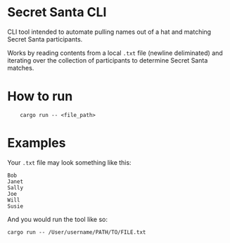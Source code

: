 # Secret Santa CLI
CLI tool intended to automate pulling names out of a hat and matching Secret Santa participants.

Works by reading contents from a local `.txt` file (newline deliminated) and iterating over the collection of participants to determine Secret Santa matches.

# How to run
```
    cargo run -- <file_path>
```

# Examples

Your `.txt` file may look something like this:
```
Bob
Janet
Sally
Joe
Will
Susie
```
And you would run the tool like so: 
```
cargo run -- /User/username/PATH/TO/FILE.txt
```